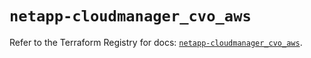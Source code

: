 # `netapp-cloudmanager_cvo_aws`

Refer to the Terraform Registry for docs: [`netapp-cloudmanager_cvo_aws`](https://registry.terraform.io/providers/netapp/netapp-cloudmanager/26.0.0/docs/resources/cvo_aws).
